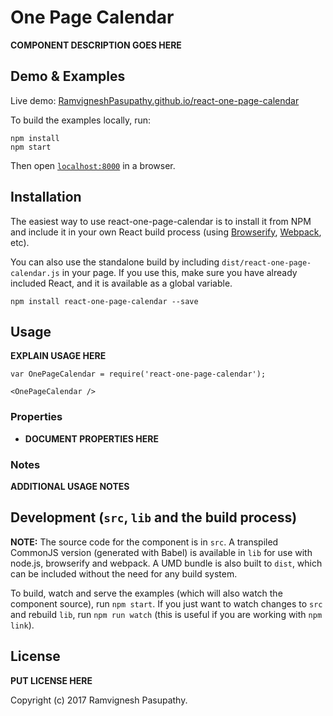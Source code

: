 # One Page Calendar

__COMPONENT DESCRIPTION GOES HERE__


## Demo & Examples

Live demo: [RamvigneshPasupathy.github.io/react-one-page-calendar](http://RamvigneshPasupathy.github.io/react-one-page-calendar/)

To build the examples locally, run:

```
npm install
npm start
```

Then open [`localhost:8000`](http://localhost:8000) in a browser.


## Installation

The easiest way to use react-one-page-calendar is to install it from NPM and include it in your own React build process (using [Browserify](http://browserify.org), [Webpack](http://webpack.github.io/), etc).

You can also use the standalone build by including `dist/react-one-page-calendar.js` in your page. If you use this, make sure you have already included React, and it is available as a global variable.

```
npm install react-one-page-calendar --save
```


## Usage

__EXPLAIN USAGE HERE__

```
var OnePageCalendar = require('react-one-page-calendar');

<OnePageCalendar />
```

### Properties

* __DOCUMENT PROPERTIES HERE__

### Notes

__ADDITIONAL USAGE NOTES__


## Development (`src`, `lib` and the build process)

**NOTE:** The source code for the component is in `src`. A transpiled CommonJS version (generated with Babel) is available in `lib` for use with node.js, browserify and webpack. A UMD bundle is also built to `dist`, which can be included without the need for any build system.

To build, watch and serve the examples (which will also watch the component source), run `npm start`. If you just want to watch changes to `src` and rebuild `lib`, run `npm run watch` (this is useful if you are working with `npm link`).

## License

__PUT LICENSE HERE__

Copyright (c) 2017 Ramvignesh Pasupathy.
